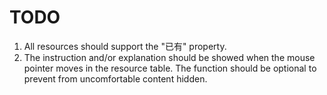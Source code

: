 # TODO
1. All resources should support the "已有" property.
2. The instruction and/or explanation should be showed when the mouse pointer moves in the resource table. The function should be optional to prevent from uncomfortable content hidden.
